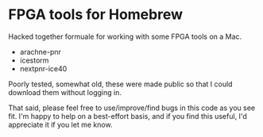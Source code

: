 # FPGA tools for Homebrew

Hacked together formuale for working with some FPGA tools on a Mac.

- arachne-pnr
- icestorm
- nextpnr-ice40

Poorly tested, somewhat old, these were made public so that I could download them without logging in.

That said, please feel free to use/improve/find bugs in this code as you see fit.
I'm happy to help on a best-effort basis, and if you find this useful, I'd appreciate it if you let me know.

